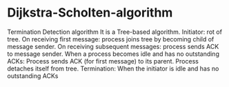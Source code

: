 # Dijkstra-Scholten-algorithm
Termination Detection algorithm
	It is a Tree-based algorithm.
	Initiator: rot of tree.
	On receiving first message: process joins tree by becoming child of message sender.
	On receiving subsequent messages: process sends ACK to message sender.
	When a process becomes idle and has no outstanding ACKs: 
		Process sends ACK (for first message) to its parent.
		Process detaches itself from tree.
	Termination: When the initiator is idle and has no outstanding ACKs
